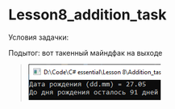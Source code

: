 # Lesson8_addition_task
Условия задачки:
>

Подытог: вот такенный майндфак на выходе
>![](Addition_task/Program_output.png)

